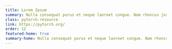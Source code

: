 ```yaml
---
title: Lorem Ipsum
summary: Nulla consequat purus et neque laoreet congue. Nam rhoncus justo sed lorem gravida.
class: pytorch-resource
link: https://pytorch.org/
order: 12
featured-home: true
summary-home: Nulla consequat purus et neque laoreet congue. Nam rhoncus justo sed lorem gravida.
---
```

